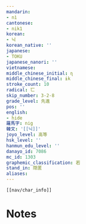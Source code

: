 ```yaml
---
mandarin:
- nì
cantonese:
- nik1
korean:
- 닉
korean_native: ''
japanese:
- TOKU
japanese_nanori: ''
vietnamese:
middle_chinese_initial: ɳ
middle_chinese_final: ɨk
stroke_count: 10
radical: 匸
skip_number: 3-2-8
grade_level: 先進
pos: ''
english:
- hide
羅馬字: nig
韓文: '[[닉]]'
joyo_level: 高等
hsk_level: ''
hanmun_edu_level: ''
danayo_id: 7086
mc_id: 1303
graphemic_classification: 若
stand_in: 隠匿
aliases:
---
```

```meta-bind-embed
[[nav/char_info]]
```

# Notes
